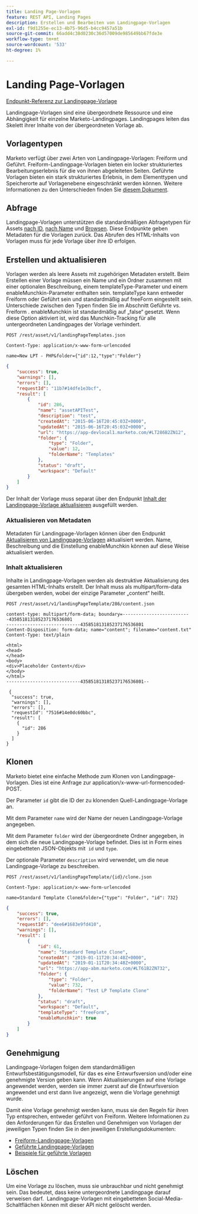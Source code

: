 ```yaml
---
title: Landing Page-Vorlagen
feature: REST API, Landing Pages
description: Erstellen und Bearbeiten von Landingpage-Vorlagen
exl-id: f9d1255e-ec13-4b75-96d5-b4cc9457a51b
source-git-commit: 66add4c38d0230c36d57009de985649bb67fde3e
workflow-type: tm+mt
source-wordcount: '533'
ht-degree: 1%

---
```


# Landing Page-Vorlagen

[Endpunkt-Referenz zur Landingpage-Vorlage](https://developer.adobe.com/marketo-apis/api/asset/#tag/Landing-Page-Templates)

Landingpage-Vorlagen sind eine übergeordnete Ressource und eine Abhängigkeit für einzelne Marketo-Landingpages. Landingpages leiten das Skelett ihrer Inhalte von der übergeordneten Vorlage ab.

## Vorlagentypen

Marketo verfügt über zwei Arten von Landingpage-Vorlagen: Freiform und Geführt. Freiform-Landingpage-Vorlagen bieten ein locker strukturiertes Bearbeitungserlebnis für die von ihnen abgeleiteten Seiten. Geführte Vorlagen bieten ein stark strukturiertes Erlebnis, in dem Elementtypen und Speicherorte auf Vorlagenebene eingeschränkt werden können. Weitere Informationen zu den Unterschieden finden Sie [diesem Dokument](https://experienceleague.adobe.com/de/docs/marketo/using/product-docs/demand-generation/landing-pages/understanding-landing-pages/understanding-free-form-vs-guided-landing-pages).

## Abfrage

Landingpage-Vorlagen unterstützen die standardmäßigen Abfragetypen für Assets [nach ID](https://developer.adobe.com/marketo-apis/api/asset/#tag/Landing-Page-Templates/operation/getLandingPageTemplateByIdUsingGET), [nach Name](https://developer.adobe.com/marketo-apis/api/asset/#tag/Landing-Page-Templates/operation/getLandingPageTemplateByNameUsingGET) und [Browsen](https://developer.adobe.com/marketo-apis/api/asset/#tag/Landing-Page-Templates/operation/getLandingPageTemplatesUsingGET). Diese Endpunkte geben Metadaten für die Vorlagen zurück. Das Abrufen des HTML-Inhalts von Vorlagen muss für jede Vorlage über ihre ID erfolgen.

## Erstellen und aktualisieren

Vorlagen werden als leere Assets mit zugehörigen Metadaten erstellt. Beim Erstellen einer Vorlage müssen ein Name und ein Ordner zusammen mit einer optionalen Beschreibung, einem templateType-Parameter und einem enableMunchkin-Parameter enthalten sein. templateType kann entweder Freiform oder Geführt sein und standardmäßig auf freeForm eingestellt sein. Unterschiede zwischen den Typen finden Sie im Abschnitt Geführte vs. Freiform . enableMunchkin ist standardmäßig auf „false“ gesetzt. Wenn diese Option aktiviert ist, wird das Munchkin-Tracking für alle untergeordneten Landingpages der Vorlage verhindert.

```
POST /rest/asset/v1/landingPageTemplates.json
```

```
Content-Type: application/x-www-form-urlencoded
```

```
name=New LPT - PHP&folder={"id":12,"type":"Folder"}
```

```json
{
    "success": true,
    "warnings": [],
    "errors": [],
    "requestId": "11b7#14dfe1e3bcf",
    "result": [
        {
            "id": 286,
            "name": "assetAPITest",
            "description": "test",
            "createdAt": "2015-06-16T20:45:03Z+0000",
            "updatedAt": "2015-06-16T20:45:03Z+0000",
            "url": "https://app-devlocal1.marketo.com/#LT286B2ZN12",
            "folder": {
                "type": "Folder",
                "value": 12,
                "folderName": "Templates"
            },
            "status": "draft",
            "workspace": "Default"
        }
    ]
}
```

Der Inhalt der Vorlage muss separat über den Endpunkt [Inhalt der Landingpage-Vorlage aktualisieren](https://developer.adobe.com/marketo-apis/api/asset/#tag/Landing-Page-Templates/operation/updateLandingPageTemplateContentUsingPOST) ausgefüllt werden.

### Aktualisieren von Metadaten

Metadaten für Landingpage-Vorlagen können über den Endpunkt [Aktualisieren von Landingpage-Vorlagen](https://developer.adobe.com/marketo-apis/api/asset/#tag/Landing-Page-Templates/operation/updateLpTemplateUsingPOST) aktualisiert werden. Name, Beschreibung und die Einstellung enableMunchkin können auf diese Weise aktualisiert werden.

### Inhalt aktualisieren

Inhalte in Landingpage-Vorlagen werden als destruktive Aktualisierung des gesamten HTML-Inhalts erstellt. Der Inhalt muss als multipart/form-data übergeben werden, wobei der einzige Parameter „content“ heißt.

```
POST /rest/asset/v1/landingPageTemplate/286/content.json
```

```
content-type: multipart/form-data; boundary=--------------------------435851813185237176536801
----------------------------435851813185237176536801
Content-Disposition: form-data; name="content"; filename="content.txt"
Content-Type: text/plain

<html>
<head>
</head>
<body>
<div>Placeholder Content</div>
</body>
</html>
----------------------------435851813185237176536801--
```

```
 {
  "success": true,
  "warnings": [],
  "errors": [],
  "requestId": "7516#14e0dc60bbc",
  "result": [
    {
      "id": 286
    }
  ]
}
```

## Klonen

Marketo bietet eine einfache Methode zum Klonen von Landingpage-Vorlagen. Dies ist eine Anfrage zur application/x-www-url-formencoded-POST.

Der Parameter `id` gibt die ID der zu klonenden Quell-Landingpage-Vorlage an.

Mit dem Parameter `name` wird der Name der neuen Landingpage-Vorlage angegeben.

Mit dem Parameter `folder` wird der übergeordnete Ordner angegeben, in dem sich die neue Landingpage-Vorlage befindet. Dies ist in Form eines eingebetteten JSON-Objekts mit  `id` und `type`.

Der optionale Parameter `description` wird verwendet, um die neue Landingpage-Vorlage zu beschreiben.

```
POST /rest/asset/v1/landingPageTemplate/{id}/clone.json
```

```
Content-Type: application/x-www-form-urlencoded
```

```
name=Standard Template Clone&folder={"type": "Folder", "id": 732}
```

```json
{
    "success": true,
    "errors": [],
    "requestId": "dee6#1683e9fd410",
    "warnings": [],
    "result": [
        {
            "id": 61,
            "name": "Standard Template Clone",
            "createdAt": "2019-01-11T20:34:48Z+0000",
            "updatedAt": "2019-01-11T20:34:48Z+0000",
            "url": "https://app-abm.marketo.com/#LT61B2ZN732",
            "folder": {
                "type": "Folder",
                "value": 732,
                "folderName": "Test LP Template Clone"
            },
            "status": "draft",
            "workspace": "Default",
            "templateType": "freeForm",
            "enableMunchkin": true
        }
    ]
}
```

## Genehmigung

Landingpage-Vorlagen folgen dem standardmäßigen Entwurfsbestätigungsmodell, für das es eine Entwurfsversion und/oder eine genehmigte Version geben kann. Wenn Aktualisierungen auf eine Vorlage angewendet werden, werden sie immer zuerst auf die Entwurfsversion angewendet und erst dann live angezeigt, wenn die Vorlage genehmigt wurde.

Damit eine Vorlage genehmigt werden kann, muss sie den Regeln für ihren Typ entsprechen, entweder geführt von Freiform. Weitere Informationen zu den Anforderungen für das Erstellen und Genehmigen von Vorlagen der jeweiligen Typen finden Sie in den jeweiligen Erstellungsdokumenten:

- [Freiform-Landingpage-Vorlagen](https://experienceleague.adobe.com/de/docs/marketo/using/product-docs/demand-generation/landing-pages/landing-page-templates/create-a-free-form-landing-page-template)
- [Geführte Landingpage-Vorlagen](https://experienceleague.adobe.com/de/docs/marketo/using/product-docs/demand-generation/landing-pages/landing-page-templates/create-a-guided-landing-page-template)
- [Beispiele für geführte Vorlagen](https://experienceleague.adobe.com/de/docs/marketo/using/product-docs/demand-generation/landing-pages/landing-page-templates/guided-landing-page-template-list)

## Löschen

Um eine Vorlage zu löschen, muss sie unbrauchbar und nicht genehmigt sein. Das bedeutet, dass keine untergeordnete Landingpage darauf verweisen darf.  Landingpage-Vorlagen mit eingebetteten Social-Media-Schaltflächen können mit dieser API nicht gelöscht werden.
